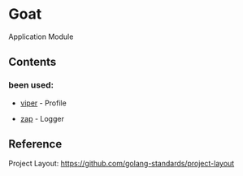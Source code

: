 # Goat

Application Module

## Contents

### been used:

- [viper](https://github.com/spf13/viper) - Profile
* [zap](https://github.com/uber-go/zap) - Logger

## Reference
Project Layout: https://github.com/golang-standards/project-layout
